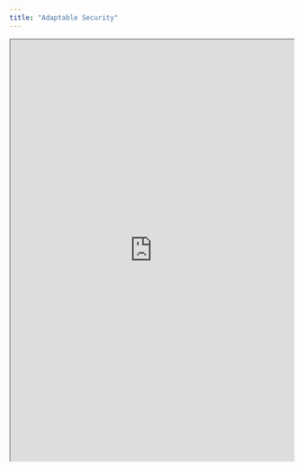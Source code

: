 ```yaml
---
title: "Adaptable Security"
---
```



<iframe height="750" width="100%" src="https://ewelton.github.io/ktest/wiki.html#Adaptable%20Security"></iframe>
